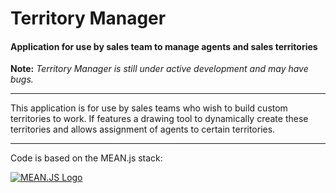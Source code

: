 # Territory Manager

#### Application for use by sales team to manage agents and sales territories

**Note:** *Territory Manager is still under active development and may have bugs.*

---

This application is for use by sales teams who wish to build custom territories to work. If features a drawing tool
to dynamically create these territories and allows assignment of agents to certain territories.

---

Code is based on the MEAN.js stack:

[![MEAN.JS Logo](http://meanjs.org/img/logo-small.png)](http://meanjs.org/)
